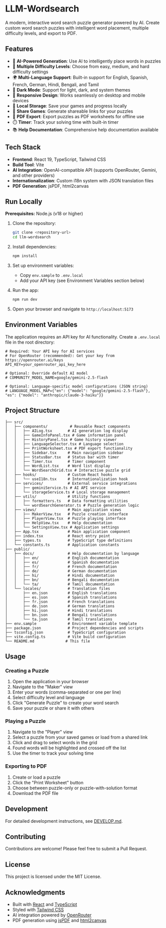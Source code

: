 # LLM-Wordsearch

A modern, interactive word search puzzle generator powered by AI. Create custom word search puzzles with intelligent word placement, multiple difficulty levels, and export to PDF.

## Features

- 🤖 **AI-Powered Generation**: Use AI to intelligently place words in puzzles
- 🎯 **Multiple Difficulty Levels**: Choose from easy, medium, and hard difficulty settings
- 🌍 **Multi-Language Support**: Built-in support for English, Spanish, French, German, Hindi, Bengali, and Tamil
- 🎨 **Dark Mode**: Support for light, dark, and system themes
- 📱 **Responsive Design**: Works seamlessly on desktop and mobile devices
- 💾 **Local Storage**: Save your games and progress locally
- 🔗 **Share Games**: Generate shareable links for your puzzles
- 📄 **PDF Export**: Export puzzles as PDF worksheets for offline use
- ⏱️ **Timer**: Track your solving time with built-in timer
- 📚 **Help Documentation**: Comprehensive help documentation available

## Tech Stack

- **Frontend**: React 19, TypeScript, Tailwind CSS
- **Build Tool**: Vite
- **AI Integration**: OpenAI-compatible API (supports OpenRouter, Gemini, and other providers)
- **Internationalization**: Custom i18n system with JSON translation files
- **PDF Generation**: jsPDF, html2canvas

## Run Locally

**Prerequisites:** Node.js (v18 or higher)

1. Clone the repository:
   ```bash
   git clone <repository-url>
   cd llm-wordsearch
   ```

2. Install dependencies:
   ```bash
   npm install
   ```

3. Set up environment variables:
   - Copy `env.sample` to `.env.local`
   - Add your API key (see Environment Variables section below)

4. Run the app:
   ```bash
   npm run dev
   ```

5. Open your browser and navigate to `http://localhost:5173`

## Environment Variables

The application requires an API key for AI functionality. Create a `.env.local` file in the root directory:

```env
# Required: Your API key for AI services
# For OpenRouter (recommended): Get your key from https://openrouter.ai/keys
API_KEY=your_openrouter_api_key_here

# Optional: Override default AI model
# COMMUNITY_MODEL_NAME=google/gemini-2.5-flash

# Optional: Language-specific model configurations (JSON string)
# LANGUAGE_MODEL_MAP={"en": {"model": "google/gemini-2.5-flash"}, "es": {"model": "anthropic/claude-3-haiku"}}
```

## Project Structure

```
├── src/
│   ├── components/          # Reusable React components
│   │   ├── AILog.tsx       # AI generation log display
│   │   ├── GameInfoPanel.tsx # Game information panel
│   │   ├── HistoryPanel.tsx # Game history viewer
│   │   ├── LanguageSelector.tsx # Language selection
│   │   ├── PrintWorksheet.tsx # PDF export functionality
│   │   ├── Sidebar.tsx     # Main navigation sidebar
│   │   ├── StatusBar.tsx   # Status bar with timer
│   │   ├── Timer.tsx       # Timer component
│   │   ├── WordList.tsx    # Word list display
│   │   └── WordSearchGrid.tsx # Interactive puzzle grid
│   ├── hooks/              # Custom React hooks
│   │   └── useI18n.tsx     # Internationalization hook
│   ├── services/           # External service integrations
│   │   ├── geminiService.ts # AI API service
│   │   └── storageService.ts # Local storage management
│   ├── utils/              # Utility functions
│   │   ├── formatters.ts   # Data formatting utilities
│   │   └── wordSearchGenerator.ts # Puzzle generation logic
│   ├── views/              # Main application views
│   │   ├── MakerView.tsx   # Puzzle creation interface
│   │   ├── PlayerView.tsx  # Puzzle playing interface
│   │   ├── HelpView.tsx    # Help documentation
│   │   └── SettingsView.tsx # Application settings
│   ├── App.tsx             # Main application component
│   ├── index.tsx           # React entry point
│   ├── types.ts            # TypeScript type definitions
│   └── constants.ts        # Application constants
├── public/
│   ├── docs/               # Help documentation by language
│   │   ├── en/             # English documentation
│   │   ├── es/             # Spanish documentation
│   │   ├── fr/             # French documentation
│   │   ├── de/             # German documentation
│   │   ├── hi/             # Hindi documentation
│   │   ├── bn/             # Bengali documentation
│   │   └── ta/             # Tamil documentation
│   └── locales/            # Translation files
│       ├── en.json         # English translations
│       ├── es.json         # Spanish translations
│       ├── fr.json         # French translations
│       ├── de.json         # German translations
│       ├── hi.json         # Hindi translations
│       ├── bn.json         # Bengali translations
│       └── ta.json         # Tamil translations
├── env.sample              # Environment variable template
├── package.json            # Project dependencies and scripts
├── tsconfig.json           # TypeScript configuration
├── vite.config.ts          # Vite build configuration
└── README.md              # This file
```

## Usage

### Creating a Puzzle

1. Open the application in your browser
2. Navigate to the "Maker" view
3. Enter your words (comma-separated or one per line)
4. Select difficulty level and language
5. Click "Generate Puzzle" to create your word search
6. Save your puzzle or share it with others

### Playing a Puzzle

1. Navigate to the "Player" view
2. Select a puzzle from your saved games or load from a shared link
3. Click and drag to select words in the grid
4. Found words will be highlighted and crossed off the list
5. Use the timer to track your solving time

### Exporting to PDF

1. Create or load a puzzle
2. Click the "Print Worksheet" button
3. Choose between puzzle-only or puzzle-with-solution format
4. Download the PDF file

## Development

For detailed development instructions, see [DEVELOP.md](DEVELOP.md).

## Contributing

Contributions are welcome! Please feel free to submit a Pull Request.

## License

This project is licensed under the MIT License.

## Acknowledgments

- Built with [React](https://reactjs.org/) and [TypeScript](https://www.typescriptlang.org/)
- Styled with [Tailwind CSS](https://tailwindcss.com/)
- AI integration powered by [OpenRouter](https://openrouter.ai/)
- PDF generation using [jsPDF](https://github.com/parallax/jsPDF) and [html2canvas](https://github.com/niklasvh/html2canvas)
